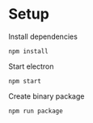 # Setup

Install dependencies
```
npm install
```

Start electron
```
npm start
```

Create binary package
```
npm run package
```
